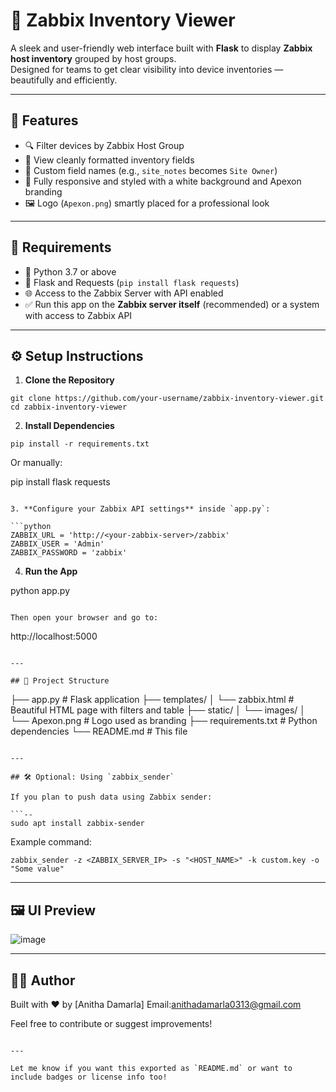 
# 🚀 Zabbix Inventory Viewer

A sleek and user-friendly web interface built with **Flask** to display **Zabbix host inventory** grouped by host groups.  
Designed for teams to get clear visibility into device inventories — beautifully and efficiently.

---

## 🎯 Features

- 🔍 Filter devices by Zabbix Host Group
- 🧾 View cleanly formatted inventory fields
- 💼 Custom field names (e.g., `site_notes` becomes `Site Owner`)
- 🎨 Fully responsive and styled with a white background and Apexon branding
- 🖼 Logo (`Apexon.png`) smartly placed for a professional look

---

## 📌 Requirements

- 🐍 Python 3.7 or above
- 🧰 Flask and Requests (`pip install flask requests`)
- 🌐 Access to the Zabbix Server with API enabled
- ✅ Run this app on the **Zabbix server itself** (recommended) or a system with access to Zabbix API

---

## ⚙️ Setup Instructions

1. **Clone the Repository**

```--
git clone https://github.com/your-username/zabbix-inventory-viewer.git
cd zabbix-inventory-viewer
```

2. **Install Dependencies**

```--
pip install -r requirements.txt
```

Or manually:


pip install flask requests
```

3. **Configure your Zabbix API settings** inside `app.py`:

```python
ZABBIX_URL = 'http://<your-zabbix-server>/zabbix'
ZABBIX_USER = 'Admin'
ZABBIX_PASSWORD = 'zabbix'
```

4. **Run the App**


python app.py
```

Then open your browser and go to:

```
http://localhost:5000
```

---

## 📁 Project Structure

```
├── app.py                    # Flask application
├── templates/
│   └── zabbix.html           # Beautiful HTML page with filters and table
├── static/
│   └── images/
│       └── Apexon.png        # Logo used as branding
├── requirements.txt          # Python dependencies
└── README.md                 # This file
```

---

## 🛠 Optional: Using `zabbix_sender`

If you plan to push data using Zabbix sender:

```--
sudo apt install zabbix-sender
```

Example command:

```--
zabbix_sender -z <ZABBIX_SERVER_IP> -s "<HOST_NAME>" -k custom.key -o "Some value"
```

---

## 🖼 UI Preview

![image](https://github.com/user-attachments/assets/46b23a94-58f9-46a1-a873-8d3f02239a76)


---

## 👨‍💻 Author

Built with ❤️ by [Anitha Damarla]
Email:anithadamarla0313@gmail.com

Feel free to contribute or suggest improvements!

```

---

Let me know if you want this exported as `README.md` or want to include badges or license info too!
